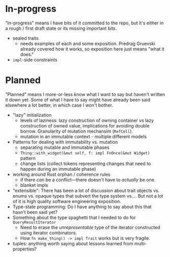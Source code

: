 # In-progress

"In-progress" means I have bits of it committed to the repo, but it's
either in a rough / first draft state or its missing important bits.

- sealed traits
  - needs examples of each and some exposition. Predrag Gruevski already covered how it works, so exposition here just means "what it does."
- `impl`-side constraints

# Planned

"Planned" means I more-or-less know what I want to say but haven't written it down yet. Some of what
I have to say might have already been said elsewhere a lot better, in which case I won't bother.

- "lazy" initialization
  - levels of laziness: lazy construction of owning container vs lazy construction of owned value, implications for 
    avoiding double borrow. Granularity of mutation mechansim (`RefCell`). 
  - mutation in an immutable context - multiple different models
- Patterns for dealing with immutability vs. mutation
  - separating mutable and immutable phases
  - `Thing::with_widget(&mut self, f: impl FnOnce(&mut Widget)` pattern
  - change lists (collect tokens representing changes that need to happen during an immutable phase)
- working around Rust orphan / coherence rules
  - if there _can_ be a conflict––there doesn't have to _actually_ be one.
  - blanket impls
- "extensible": There has been a lot of discussion about trait objects vs. enums vs.
  opaque types that subvert the type system vs.... But not a lot of it is high quality software engineering exposition.
- Type-state programming: Do I have anything to say about this that hasn't been said yet?
- Something about the type spaghetti that I needed to do for `QueryResultIterator`
  - Need to erase the _unrepresentable_ type of the iterator constructed using iterator combinators.
  - How `fn make_thing() -> impl Trait` works but is very fragile.
- tuples: anything worth saying about lessons learned from multi-properties?
